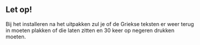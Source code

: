## Let op!
Bij het installeren na het uitpakken zul je of de Griekse teksten er weer terug in moeten plakken of die laten zitten en 30 keer op negeren drukken moeten.

